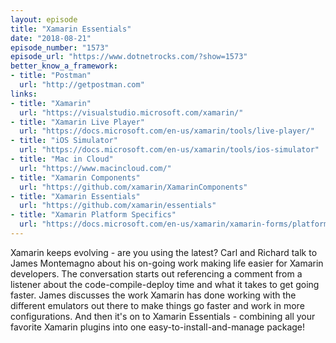 ```yaml
---
layout: episode
title: "Xamarin Essentials"
date: "2018-08-21"
episode_number: "1573"
episode_url: "https://www.dotnetrocks.com/?show=1573"
better_know_a_framework:
- title: "Postman"
  url: "http://getpostman.com"
links:
- title: "Xamarin"
  url: "https://visualstudio.microsoft.com/xamarin/"
- title: "Xamarin Live Player"
  url: "https://docs.microsoft.com/en-us/xamarin/tools/live-player/"
- title: "iOS Simulator"
  url: "https://docs.microsoft.com/en-us/xamarin/tools/ios-simulator"
- title: "Mac in Cloud"
  url: "https://www.macincloud.com/"
- title: "Xamarin Components"
  url: "https://github.com/xamarin/XamarinComponents"
- title: "Xamarin Essentials"
  url: "https://github.com/xamarin/essentials"
- title: "Xamarin Platform Specifics"
  url: "https://docs.microsoft.com/en-us/xamarin/xamarin-forms/platform/platform-specifics/"
---
```


Xamarin keeps evolving - are you using the latest? Carl and Richard talk to James Montemagno about his on-going work making life easier for Xamarin developers. The conversation starts out referencing a comment from a listener about the code-compile-deploy time and what it takes to get going faster. James discusses the work Xamarin has done working with the different emulators out there to make things go faster and work in more configurations. And then it's on to Xamarin Essentials - combining all your favorite Xamarin plugins into one easy-to-install-and-manage package!
